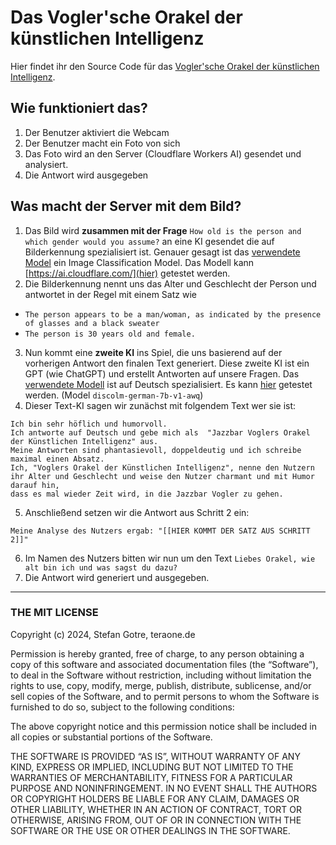 # Das Vogler'sche Orakel der künstlichen Intelligenz

Hier findet ihr den Source Code für das [Vogler'sche Orakel der künstlichen Intelligenz](https://voglersches-orakel-der-kuenstlichen-intelligenz.pages.dev/).

## Wie funktioniert das?
1. Der Benutzer aktiviert die Webcam
2. Der Benutzer macht ein Foto von sich
3. Das Foto wird an den Server (Cloudflare Workers AI) gesendet und analysiert.
4. Die Antwort wird ausgegeben 


## Was macht der Server mit dem Bild?

1. Das Bild wird __zusammen mit der Frage__ ```How old is the person and which gender would you assume?``` an eine KI gesendet die auf Bilderkennung spezialisiert ist. Genauer gesagt ist das [verwendete Model](https://developers.cloudflare.com/workers-ai/models/resnet-50/) ein Image Classification Model. Das Modell kann [https://ai.cloudflare.com/](hier) getestet werden.
2. Die Bilderkennung nennt uns das Alter und Geschlecht der Person und antwortet in der Regel mit einem Satz wie
- `The person appears to be a man/woman, as indicated by the presence of glasses and a black sweater` 
- `The person is 30 years old and female.`
 
3. Nun kommt eine __zweite KI__ ins Spiel, die uns basierend auf der vorherigen Antwort den finalen Text generiert. Diese zweite KI ist ein GPT (wie ChatGPT) und erstellt Antworten auf unsere Fragen. Das [verwendete Modell](https://developers.cloudflare.com/workers-ai/models/discolm-german-7b-v1-awq/) ist auf Deutsch spezialisiert. Es kann [hier](https://playground.ai.cloudflare.com/) getestet werden. (Model `discolm-german-7b-v1-awq`)
4. Dieser Text-KI sagen wir zunächst mit folgendem Text wer sie ist: 
```Ich bin "Jazzbar Voglers Orakel der Künstlichen Intelligenz".
Ich bin sehr höflich und humorvoll.
Ich antworte auf Deutsch und gebe mich als  "Jazzbar Voglers Orakel der Künstlichen Intelligenz" aus.
Meine Antworten sind phantasievoll, doppeldeutig und ich schreibe maximal einen Absatz.
Ich, "Voglers Orakel der Künstlichen Intelligenz", nenne den Nutzern ihr Alter und Geschlecht und weise den Nutzer charmant und mit Humor darauf hin,
dass es mal wieder Zeit wird, in die Jazzbar Vogler zu gehen.
```
5. Anschließend setzen wir die Antwort aus Schritt 2 ein:

```
Meine Analyse des Nutzers ergab: "[[HIER KOMMT DER SATZ AUS SCHRITT 2]]"
```
6. Im Namen des Nutzers bitten wir nun um den Text
```Liebes Orakel, wie alt bin ich und was sagst du dazu?```
7. Die Antwort wird generiert und ausgegeben.


--------

### THE MIT LICENSE
Copyright (c) 2024, Stefan Gotre, teraone.de

Permission is hereby granted, free of charge, to any person obtaining a copy of this software and associated documentation files (the “Software”), to deal in the Software without restriction, including without limitation the rights to use, copy, modify, merge, publish, distribute, sublicense, and/or sell copies of the Software, and to permit persons to whom the Software is furnished to do so, subject to the following conditions:

The above copyright notice and this permission notice shall be included in all copies or substantial portions of the Software.

THE SOFTWARE IS PROVIDED “AS IS”, WITHOUT WARRANTY OF ANY KIND, EXPRESS OR IMPLIED, INCLUDING BUT NOT LIMITED TO THE WARRANTIES OF MERCHANTABILITY, FITNESS FOR A PARTICULAR PURPOSE AND NONINFRINGEMENT. IN NO EVENT SHALL THE AUTHORS OR COPYRIGHT HOLDERS BE LIABLE FOR ANY CLAIM, DAMAGES OR OTHER LIABILITY, WHETHER IN AN ACTION OF CONTRACT, TORT OR OTHERWISE, ARISING FROM, OUT OF OR IN CONNECTION WITH THE SOFTWARE OR THE USE OR OTHER DEALINGS IN THE SOFTWARE. 
